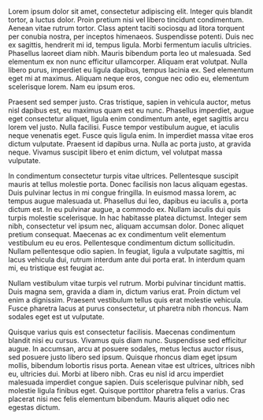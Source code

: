 Lorem ipsum dolor sit amet, consectetur adipiscing elit. Integer quis blandit tortor, a luctus dolor. Proin pretium nisi vel libero tincidunt condimentum. Aenean vitae rutrum tortor. Class aptent taciti sociosqu ad litora torquent per conubia nostra, per inceptos himenaeos. Suspendisse potenti. Duis nec ex sagittis, hendrerit mi id, tempus ligula. Morbi fermentum iaculis ultricies. Phasellus laoreet diam nibh. Mauris bibendum porta leo ut malesuada. Sed elementum ex non nunc efficitur ullamcorper. Aliquam erat volutpat. Nulla libero purus, imperdiet eu ligula dapibus, tempus lacinia ex. Sed elementum eget mi at maximus. Aliquam neque eros, congue nec odio eu, elementum scelerisque lorem. Nam eu ipsum eros.

Praesent sed semper justo. Cras tristique, sapien in vehicula auctor, metus nisl dapibus est, eu maximus quam est eu nunc. Phasellus imperdiet, augue eget consectetur aliquet, ligula enim condimentum ante, eget sagittis arcu lorem vel justo. Nulla facilisi. Fusce tempor vestibulum augue, et iaculis neque venenatis eget. Fusce quis ligula enim. In imperdiet massa vitae eros dictum vulputate. Praesent id dapibus urna. Nulla ac porta justo, at gravida neque. Vivamus suscipit libero et enim dictum, vel volutpat massa vulputate.

In condimentum consectetur turpis vitae ultrices. Pellentesque suscipit mauris at tellus molestie porta. Donec facilisis non lacus aliquam egestas. Duis pulvinar lectus in mi congue fringilla. In euismod massa lorem, ac tempus augue malesuada ut. Phasellus dui leo, dapibus eu iaculis a, porta dictum est. In eu pulvinar augue, a commodo ex. Nullam iaculis dui quis turpis molestie scelerisque. In hac habitasse platea dictumst. Integer sem nibh, consectetur vel ipsum nec, aliquam accumsan dolor. Donec aliquet pretium consequat. Maecenas ac ex condimentum velit elementum vestibulum eu eu eros. Pellentesque condimentum dictum sollicitudin. Nullam pellentesque odio sapien. In feugiat, ligula a vulputate sagittis, mi lacus vehicula dui, rutrum interdum ante dui porta erat. In interdum quam mi, eu tristique est feugiat ac.

Nullam vestibulum vitae turpis vel rutrum. Morbi pulvinar tincidunt mattis. Duis magna sem, gravida a diam in, dictum varius erat. Proin dictum vel enim a dignissim. Praesent vestibulum tellus quis erat molestie vehicula. Fusce pharetra lacus at purus consectetur, ut pharetra nibh rhoncus. Nam sodales eget est ut vulputate.

Quisque varius quis est consectetur facilisis. Maecenas condimentum blandit nisi eu cursus. Vivamus quis diam nunc. Suspendisse sed efficitur augue. In accumsan, arcu at posuere sodales, metus lectus auctor risus, sed posuere justo libero sed ipsum. Quisque rhoncus diam eget ipsum mollis, bibendum lobortis risus porta. Aenean vitae est ultrices, ultrices nibh eu, ultricies dui. Morbi at libero nibh. Cras eu nisl id arcu imperdiet malesuada imperdiet congue sapien. Duis scelerisque pulvinar nibh, sed molestie ligula finibus eget. Quisque porttitor pharetra felis a varius. Cras placerat nisi nec felis elementum bibendum. Mauris aliquet odio nec egestas dictum.